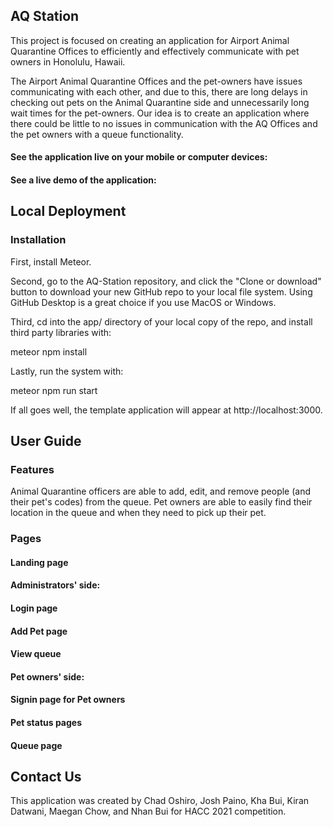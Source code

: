 ## AQ Station

This project is focused on creating an application for Airport Animal Quarantine Offices to efficiently and effectively communicate with pet owners in Honolulu, Hawaii.

The Airport Animal Quarantine Offices and the pet-owners have issues communicating with each other, and due to this, there are long delays in checking out pets on the Animal Quarantine side and unnecessarily long wait times for the pet-owners. Our idea is to create an application where there could be little to no issues in communication with the AQ Offices and the pet owners with a queue functionality.

#### See the application live on your mobile or computer devices:

#### See a live demo of the application:

## Local Deployment

### Installation

First, install Meteor.

Second, go to the AQ-Station repository, and click the "Clone or download" button to download your new GitHub repo to your local file system. Using GitHub Desktop is a great choice if you use MacOS or Windows.

Third, cd into the app/ directory of your local copy of the repo, and install third party libraries with:

meteor npm install

Lastly, run the system with:

meteor npm run start

If all goes well, the template application will appear at http://localhost:3000.

## User Guide

### Features

Animal Quarantine officers are able to add, edit, and remove people (and their pet's codes) from the queue.
Pet owners are able to easily find their location in the queue and when they need to pick up their pet.

### Pages
#### Landing page
#### Administrators' side:
#### Login page
#### Add Pet page
#### View queue
#### Pet owners' side:
#### Signin page for Pet owners
#### Pet status pages
#### Queue page

## Contact Us
This application was created by Chad Oshiro, Josh Paino, Kha Bui, Kiran Datwani, Maegan Chow, and Nhan Bui for HACC 2021 competition.
